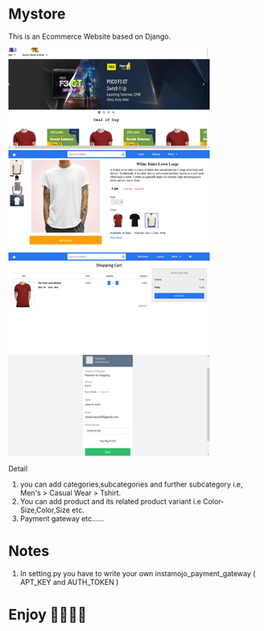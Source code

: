 # Mystore
This is an Ecommerce Website based on Django.

<img src="static/img/Screenshot%202021-10-23%20at%2014-33-37%20Eshop.png" width="400" height="200">

<img src="static/img/Screenshot%202021-10-23%20at%2014-34-43%20Product%20Detail.png" width="400" height="200">

<img src="static/img/Screenshot%202021-10-23%20at%2014-35-51%20Cart.png" width="400" height="200">

<img src="static/img/Screenshot%202021-10-23%20at%2014-37-21%20Pay%20Rs%20410%2000%20to%20sumit%20kumar%20(%20summysumit100)%20on%20Instamojo.png" width="400" height="200">


Detail
1. you can add categories,subcategories and further subcategory i.e, Men's > Casual Wear > Tshirt.
2. You can add product and its related product variant i.e Color-Size,Color,Size etc.
3. Payment gateway etc......

# Notes
1. In setting.py you have to write your own instamojo_payment_gateway ( APT_KEY and AUTH_TOKEN )

# Enjoy 🥳🥳🥳🥳
